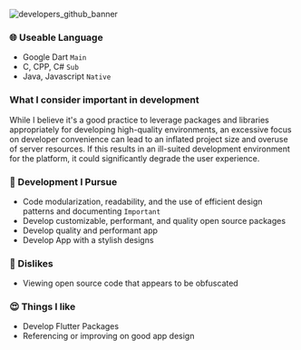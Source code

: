 ![developers_github_banner](https://github.com/MTtankkeo/MTtankkeo/assets/122026021/a488d298-8f89-46f9-a8b5-94b521035e5f)

### 🌐 Useable Language
- Google Dart `Main`
- C, CPP, C# `Sub`
- Java, Javascript `Native`

### What I consider important in development
While I believe it's a good practice to leverage packages and libraries appropriately for developing high-quality environments, an excessive focus on developer convenience can lead to an inflated project size and overuse of server resources. If this results in an ill-suited development environment for the platform, it could significantly degrade the user experience.

### 🤪 Development I Pursue
- Code modularization, readability, and the use of efficient design patterns and documenting `Important`
- Develop customizable, performant, and quality open source packages
- Develop quality and performant app
- Develop App with a stylish designs

### 🤬 Dislikes
- Viewing open source code that appears to be obfuscated

### 😍 Things I like
- Develop Flutter Packages
- Referencing or improving on good app design
